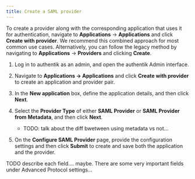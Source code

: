 ```yaml
---
title: Create a SAML provider
---
```


To create a provider along with the corresponding application that uses it for authentication, navigate to **Applications** → **Applications** and click **Create with provider**. We recommend this combined approach for most common use cases. Alternatively, you can follow the legacy method by navigating to **Applications** → **Providers** and clicking **Create**.

1. Log in to authentik as an admin, and open the authentik Admin interface.

2. Navigate to **Applications -> Applications** and click **Create with provider** to create an application and provider pair.

3. In the **New application** box, define the application details, and then click **Next**.

4. Select the **Provider Type** of either **SAML Provider** or **SAML Provider from Metadata**, and then click **Next**.
    - TODO: talk about the diff bwetween using metadata vs not...

5. On the **Configure SAML Provider** page, provide the configuration settings and then click **Submit** to create and save both the application and the provider.

TODO describe each field.... maybe. There are some very important fields under Advanced Protocol settings...
